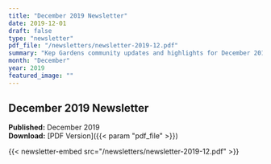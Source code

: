 ```yaml
---
title: "December 2019 Newsletter"
date: 2019-12-01
draft: false
type: "newsletter"
pdf_file: "/newsletters/newsletter-2019-12.pdf"
summary: "Kep Gardens community updates and highlights for December 2019"
month: "December"
year: 2019
featured_image: ""
---
```


## December 2019 Newsletter

**Published:** December 2019  
**Download:** [PDF Version]({{< param "pdf_file" >}})

{{< newsletter-embed src="/newsletters/newsletter-2019-12.pdf" >}}
